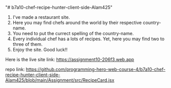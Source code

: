 "# b7a10-chef-recipe-hunter-client-side-Alam425" 

1. I've made a restaurant site.
2. Here you may find chefs around the world by their respective country-name.
3. You need to put the currect spelling of the country-name.
4. Every individual chef has a lots of recipes. Yet, here you may find two to three of them.
5. Enjoy the site. Good luck!!


Here is the live site link:
https://assignment10-206f3.web.app

repo link:
https://github.com/programming-hero-web-course-4/b7a10-chef-recipe-hunter-client-side-Alam425/blob/main/Assignment/src/RecipeCard.jsx